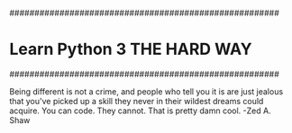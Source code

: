 ######################################################
# Learn Python 3 THE HARD WAY
######################################################

Being different is not a crime, and people who tell you it is are just jealous that you've picked up a skill they never in their wildest dreams could acquire. You can code. They cannot. That is pretty damn cool. -Zed A. Shaw
